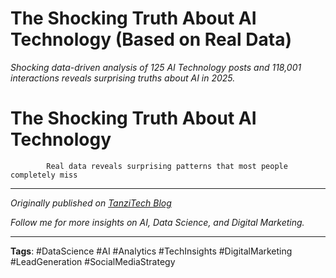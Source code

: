 # The Shocking Truth About AI Technology (Based on Real Data)

*Shocking data-driven analysis of 125 AI Technology posts and 118,001 interactions reveals surprising truths about AI in 2025.*

# The Shocking Truth About AI Technology

            Real data reveals surprising patterns that most people completely miss

---

*Originally published on [TanziTech Blog](https://tanzitech.com/en/posts/2025-08-16-shocking-truth-about-ai-technology.html)*

*Follow me for more insights on AI, Data Science, and Digital Marketing.*

---

**Tags**: #DataScience #AI #Analytics #TechInsights #DigitalMarketing #LeadGeneration #SocialMediaStrategy